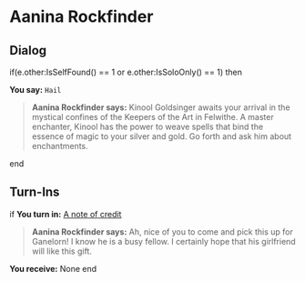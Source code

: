 # Aanina Rockfinder
## Dialog

if(e.other:IsSelfFound() == 1 or e.other:IsSoloOnly() == 1) then


**You say:** `Hail`




>**Aanina Rockfinder says:** Kinool Goldsinger awaits your arrival in the mystical confines of the Keepers of the Art in Felwithe. A master enchanter, Kinool has the power to weave spells that bind the essence of magic to your silver and gold. Go forth and ask him about enchantments.

end

## Turn-Ins



if **You turn in:** [A note of credit](/item/20879)


>**Aanina Rockfinder says:** Ah, nice of you to come and pick this up for Ganelorn! I know he is a busy fellow. I certainly hope that his girlfriend will like this gift.


 **You receive:** None 
end





